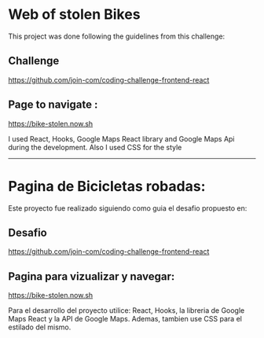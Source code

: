 # 
# Web of stolen Bikes

This project was done following the guidelines from  this challenge: 

## Challenge
https://github.com/join-com/coding-challenge-frontend-react

## Page to navigate : 
https://bike-stolen.now.sh

I used React, Hooks, Google Maps React library and Google Maps Api during the development. Also I used CSS for the style



---



# Pagina de Bicicletas robadas: 

Este proyecto fue realizado siguiendo como guia el desafio propuesto en: 

## Desafio
https://github.com/join-com/coding-challenge-frontend-react

## Pagina para vizualizar y navegar: 

https://bike-stolen.now.sh

Para el desarrollo del proyecto utilice: React, Hooks, la libreria de Google Maps React y la API de Google Maps. Ademas, tambien use CSS para el estilado del mismo.

